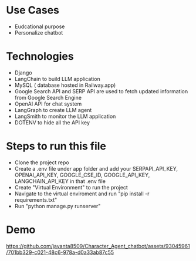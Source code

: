# Use Cases
- Eudcational  purpose
- Personalize chatbot


# Technologies 
- Django
- LangChain to build LLM application
- MySQL ( database hosted in Railway.app)
- Google Search API and SERP API are used to fetch updated information from Google Search Engine
- OpenAI API for chat system
- LangGraph to create LLM agent
- LangSmith to monitor the LLM application
- DOTENV to hide all the API key
  

# Steps to run this file
- Clone the project repo
- Create a .env file under app folder and add your SERPAPI_API_KEY, OPENAI_API_KEY, GOOGLE_CSE_ID, GOOGLE_API_KEY, LANGCHAIN_API_KEY in that .env file
- Create "Virtual Environment" to run the project
- Navigate to the virtual enviroment and run "pip install -r requirements.txt"
- Run "python manage.py runserver"

# Demo



https://github.com/jayanta8509/Character_Agent_chatbot/assets/93045961/701bb329-c021-48c6-978a-d0a33ab87c55


